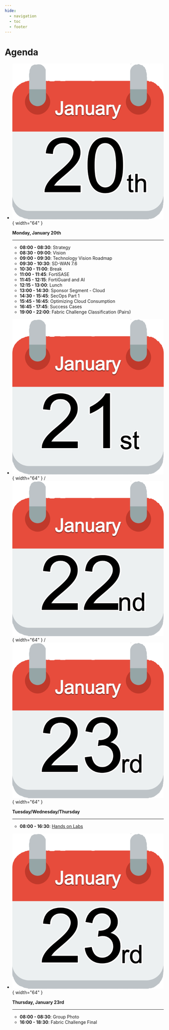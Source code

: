 ```yaml
---
hide:
  - navigation
  - toc
  - footer
---
```

# Agenda

<div class="grid cards" markdown>

-   ![January 20th](jan20.png){ width="64" }

    __Monday, January 20th__

    ---

    - **08:00 - 08:30**: Strategy
    - **08:30 - 09:00**: Vision
    - **09:00 - 09:30**: Technology Vision Roadmap
    - **09:30 - 10:30**: SD-WAN 7.6
    - **10:30 - 11:00**: Break
    - **11:00 - 11:45**: FortiSASE
    - **11:45 - 12:15**: FortiGuard and AI
    - **12:15 - 13:00**: Lunch
    - **13:00 - 14:30**: Sponsor Segment - Cloud
    - **14:30 - 15:45**: SecOps Part 1
    - **15:45 - 16:45**: Optimizing Cloud Consumption
    - **16:45 - 17:45**: Success Cases
    - **19:00 - 22:00**: Fabric Challenge Classification (Pairs)

-   ![January 21st](jan21.png){ width="64" } / ![January 22nd](jan22.png){ width="64" } / ![January 23rd](jan23.png){ width="64" }

    __Tuesday/Wednesday/Thursday__

    ---

    - **08:00 - 16:30**: [Hands on Labs](hands-on-labs.html)

-   ![January 23rd](jan23.png){ width="64" }

    __Thursday, January 23rd__

    ---

    - **08:00 - 08:30**: Group Photo
    - **16:00 - 18:30**: Fabric Challenge Final

</div>

<link rel="stylesheet" href="../landing-page.css">
